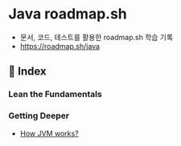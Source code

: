 # Java roadmap.sh
- 문서, 코드, 테스트를 활용한 roadmap.sh 학습 기록
- https://roadmap.sh/java

## 📖 Index
### Lean the Fundamentals

### Getting Deeper
- [How JVM works?](src/main/java/com/example/practice/gettingdeeper/howjvmworks/README.md)
